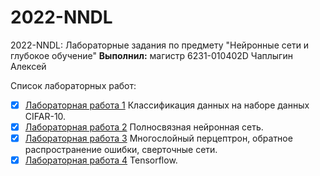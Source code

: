 # 2022-NNDL
2022-NNDL: Лабораторные задания по предмету "Нейронные сети и глубокое обучение"
__Выполнил:__ магистр 6231-010402D Чаплыгин Алексей

Список лабораторных работ:
* [x] [Лабораторная работа 1](https://github.com/TeAnore/2022-NNDL/blob/main/Lab1_ChaplyginAO/Lab1_6231_ChaplyginAO.ipynb) Классификация данных на наборе данных CIFAR-10.
* [x] [Лабораторная работа 2](https://github.com/TeAnore/2022-NNDL/blob/main/Lab2_ChaplyginAO/Lab2_6231_ChaplyginAO.ipynb) Полносвязная нейронная сеть.
* [x] [Лабораторная работа 3](https://github.com/TeAnore/2022-NNDL/blob/main/Lab3_ChaplyginAO/Lab3_6231_ChaplyginAO.ipynb) Многослойный перцептрон, обратное распространение ошибки, сверточные сети.
* [x] [Лабораторная работа 4](https://github.com/TeAnore/2022-NNDL/blob/main/Lab4_ChaplyginAO/lab_10_tensorflow_6231_CHAO.ipynb) Tensorflow.